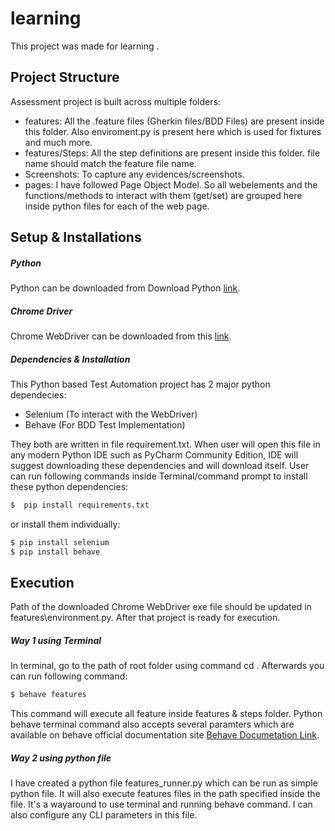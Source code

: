# learning

This project was made for learning . 

## Project Structure
Assessment project is built across multiple folders: 
- features: All the .feature files (Gherkin files/BDD Files) are present inside this folder. Also enviroment.py is present here which is used for fixtures and much more.
- features/Steps: All the step definitions are present inside this folder. file name should match the feature file name.
- Screenshots: To capture any evidences/screenshots.
- pages: I have followed Page Object Model. So all webelements and the functions/methods to interact with them (get/set) are grouped here inside python files for each of the web page. 

## Setup & Installations
##### Python
Python can be downloaded from Download Python [link](https://www.python.org/downloads/).

##### Chrome Driver
Chrome WebDriver can be downloaded from this [link](https://chromedriver.chromium.org/downloads).

##### Dependencies & Installation
This Python based Test Automation project has 2 major python dependecies:
- Selenium (To interact with the WebDriver)
- Behave (For BDD Test Implementation)

They both are written in file requirement.txt. When user will open this file in any modern Python IDE such as PyCharm Community Edition, IDE will suggest downloading these dependencies and will download itself.
User can run following commands inside Terminal/command prompt to install these python dependencies:
```sh
$  pip install requirements.txt 
```
or install them individually:
```sh
$ pip install selenium 
$ pip install behave
```

## Execution
Path of the downloaded Chrome WebDriver exe file should be updated in features\environment.py. After that project is ready for execution.
##### Way 1 using Terminal 
In terminal, go to the path of root folder using command cd <path>. Afterwards you can run following command:
```sh
$ behave features 
```
This command will execute all feature inside features & steps folder.
Python behave terminal command also accepts several paramters which are available on behave official documentation site [Behave Documetation Link](https://behave.readthedocs.io/en/latest/index.html). 

##### Way 2 using python file
I have created a python file features_runner.py which can be run as simple python file. It will also execute features files in the path specified inside the file. It's a wayaround to use terminal and running behave command. I can also configure any CLI parameters in this file.